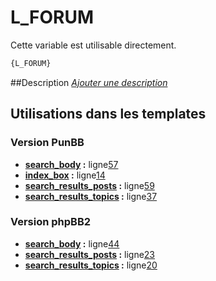 # L_FORUM


Cette variable est utilisable directement.

```html
{L_FORUM}
```

##Description
[*Ajouter une description*](https://fa-tvars.appspot.com/var/L_FORUM)

## Utilisations dans les templates

### Version PunBB
* __[search_body](../tpl/var/punbb/search_body.md#readme) :__ ligne[57](../tpl/src/punbb/search_body.tpl#L57)
* __[index_box](../tpl/var/punbb/index_box.md#readme) :__ ligne[14](../tpl/src/punbb/index_box.tpl#L14)
* __[search_results_posts](../tpl/var/punbb/search_results_posts.md#readme) :__ ligne[59](../tpl/src/punbb/search_results_posts.tpl#L59)
* __[search_results_topics](../tpl/var/punbb/search_results_topics.md#readme) :__ ligne[37](../tpl/src/punbb/search_results_topics.tpl#L37)

### Version phpBB2
* __[search_body](../tpl/var/subsilver/search_body.md#readme) :__ ligne[44](../tpl/src/subsilver/search_body.tpl#L44)
* __[search_results_posts](../tpl/var/subsilver/search_results_posts.md#readme) :__ ligne[23](../tpl/src/subsilver/search_results_posts.tpl#L23)
* __[search_results_topics](../tpl/var/subsilver/search_results_topics.md#readme) :__ ligne[20](../tpl/src/subsilver/search_results_topics.tpl#L20)